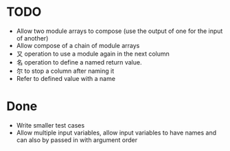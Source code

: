 # TODO

- Allow two module arrays to compose (use the output of one for the input of another)
- Allow compose of a chain of module arrays
- 又 operation to use a module again in the next column
- 名 operation to define a named return value.
- 尔 to stop a column after naming it
- Refer to defined value with a name

# Done

- Write smaller test cases
- Allow multiple input variables, allow input variables to have names and can also by passed in with argument order
